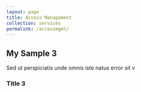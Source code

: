 ```yaml
---
layout: page
title: Access Management
collection: services
permalink: /accessmgmt/
---
```


## My Sample 3

Sed ut perspiciatis unde omnis iste natus error sit v

### Title 3
